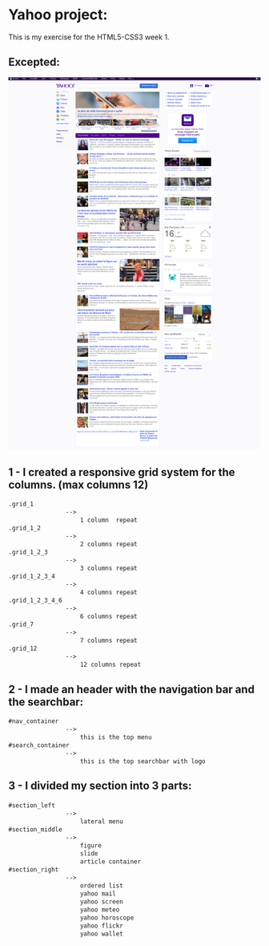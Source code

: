 # Yahoo project:

This is my exercise for the HTML5-CSS3 week 1.

## Excepted:

![This is the excepted result](img/Yahoo.png)

## 1 - I created a responsive grid system for the columns. (max columns 12)

    .grid_1
                    -->
                        1 column  repeat
    .grid_1_2
                    -->
                        2 columns repeat
    .grid_1_2_3
                    -->
                        3 columns repeat
    .grid_1_2_3_4
                    -->
                        4 columns repeat
    .grid_1_2_3_4_6
                    -->
                        6 columns repeat
    .grid_7
                    -->
                        7 columns repeat
    .grid_12
                    -->
                        12 columns repeat

## 2 - I made an header with the navigation bar and the searchbar:

    #nav_container
                    -->
                        this is the top menu
    #search_container
                    -->
                        this is the top searchbar with logo

## 3 - I divided my section into 3 parts:

    #section_left 
                    -->
                        lateral menu
    #section_middle
                    --> 
                        figure
                        slide
                        article container
    #section_right
                    -->
                        ordered list
                        yahoo mail
                        yahoo screen
                        yahoo meteo
                        yahoo horoscope
                        yahoo flickr
                        yahoo wallet
